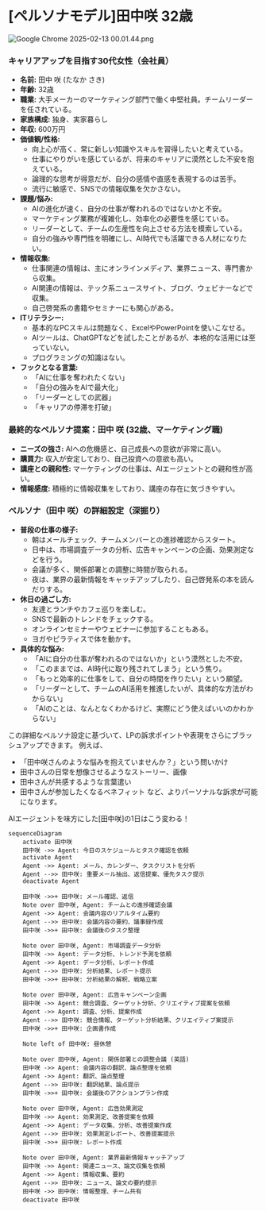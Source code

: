# [ペルソナモデル]田中咲 32歳

![Google Chrome 2025-02-13 00.01.44.png](%5B%E3%83%98%E3%82%9A%E3%83%AB%E3%82%BD%E3%83%8A%E3%83%A2%E3%83%86%E3%82%99%E3%83%AB%5D%E7%94%B0%E4%B8%AD%E5%92%B2%2032%E6%AD%B3%2019831bbd522c80bcb15dc7580dc94e2c/Google_Chrome_2025-02-13_00.01.44.png)

### **キャリアアップを目指す30代女性（会社員）**

- **名前:** 田中 咲 (たなか さき)
- **年齢:** 32歳
- **職業:** 大手メーカーのマーケティング部門で働く中堅社員。チームリーダーを任されている。
- **家族構成:** 独身、実家暮らし
- **年収:** 600万円
- **価値観/性格:**
    - 向上心が高く、常に新しい知識やスキルを習得したいと考えている。
    - 仕事にやりがいを感じているが、将来のキャリアに漠然とした不安を抱えている。
    - 論理的な思考が得意だが、自分の感情や直感を表現するのは苦手。
    - 流行に敏感で、SNSでの情報収集を欠かさない。
- **課題/悩み:**
    - AIの進化が速く、自分の仕事が奪われるのではないかと不安。
    - マーケティング業務が複雑化し、効率化の必要性を感じている。
    - リーダーとして、チームの生産性を向上させる方法を模索している。
    - 自分の強みや専門性を明確にし、AI時代でも活躍できる人材になりたい。
- **情報収集:**
    - 仕事関連の情報は、主にオンラインメディア、業界ニュース、専門書から収集。
    - AI関連の情報は、テック系ニュースサイト、ブログ、ウェビナーなどで収集。
    - 自己啓発系の書籍やセミナーにも関心がある。
- **ITリテラシー:**
    - 基本的なPCスキルは問題なく、ExcelやPowerPointを使いこなせる。
    - AIツールは、ChatGPTなどを試したことがあるが、本格的な活用には至っていない。
    - プログラミングの知識はない。
- **フックとなる言葉:**
    - 「AIに仕事を奪われたくない」
    - 「自分の強みをAIで最大化」
    - 「リーダーとしての武器」
    - 「キャリアの停滞を打破」

### 最終的なペルソナ提案：**田中 咲 (32歳、マーケティング職)**

- **ニーズの強さ:** AIへの危機感と、自己成長への意欲が非常に高い。
- **購買力:** 収入が安定しており、自己投資への意欲も高い。
- **講座との親和性:** マーケティングの仕事は、AIエージェントとの親和性が高い。
- **情報感度:** 積極的に情報収集をしており、講座の存在に気づきやすい。

### ペルソナ（田中 咲）の詳細設定（深掘り）

- **普段の仕事の様子:**
    - 朝はメールチェック、チームメンバーとの進捗確認からスタート。
    - 日中は、市場調査データの分析、広告キャンペーンの企画、効果測定などを行う。
    - 会議が多く、関係部署との調整に時間が取られる。
    - 夜は、業界の最新情報をキャッチアップしたり、自己啓発系の本を読んだりする。
- **休日の過ごし方:**
    - 友達とランチやカフェ巡りを楽しむ。
    - SNSで最新のトレンドをチェックする。
    - オンラインセミナーやウェビナーに参加することもある。
    - ヨガやピラティスで体を動かす。
- **具体的な悩み:**
    - 「AIに自分の仕事が奪われるのではないか」という漠然とした不安。
    - 「このままでは、AI時代に取り残されてしまう」という焦り。
    - 「もっと効率的に仕事をして、自分の時間を作りたい」という願望。
    - 「リーダーとして、チームのAI活用を推進したいが、具体的な方法がわからない」
    - 「AIのことは、なんとなくわかるけど、実際にどう使えばいいのかわからない」

この詳細なペルソナ設定に基づいて、LPの訴求ポイントや表現をさらにブラッシュアップできます。
例えば、

- 「田中咲さんのような悩みを抱えていませんか？」という問いかけ
- 田中さんの日常を想像させるようなストーリー、画像
- 田中さんが共感するような言葉遣い
- 田中さんが参加したくなるベネフィット
など、よりパーソナルな訴求が可能になります。

AIエージェントを味方にした[田中咲]の1日はこう変わる！

```mermaid
sequenceDiagram
    activate 田中咲
    田中咲 ->> Agent: 今日のスケジュールとタスク確認を依頼
    activate Agent
    Agent ->> Agent: メール、カレンダー、タスクリストを分析
    Agent -->> 田中咲: 重要メール抽出、返信提案、優先タスク提示
    deactivate Agent

    田中咲 ->>+ 田中咲: メール確認、返信
    Note over 田中咲, Agent: チームとの進捗確認会議
    Agent ->> Agent: 会議内容のリアルタイム要約
    Agent -->> 田中咲: 会議内容の要約、議事録作成
    田中咲 ->>+ 田中咲: 会議後のタスク整理

    Note over 田中咲, Agent: 市場調査データ分析
    田中咲 ->> Agent: データ分析、トレンド予測を依頼
    Agent ->> Agent: データ分析、レポート作成
    Agent -->> 田中咲: 分析結果、レポート提示
    田中咲 ->>+ 田中咲: 分析結果の解釈、戦略立案

    Note over 田中咲, Agent: 広告キャンペーン企画
    田中咲 ->> Agent: 競合調査、ターゲット分析、クリエイティブ提案を依頼
    Agent ->> Agent: 調査、分析、提案作成
    Agent -->> 田中咲: 競合情報、ターゲット分析結果、クリエイティブ案提示
    田中咲 ->>+ 田中咲: 企画書作成

    Note left of 田中咲: 昼休憩

    Note over 田中咲, Agent: 関係部署との調整会議 (英語)
    田中咲 ->> Agent: 会議内容の翻訳、論点整理を依頼
    Agent ->> Agent: 翻訳、論点整理
    Agent -->> 田中咲: 翻訳結果、論点提示
    田中咲 ->>+ 田中咲: 会議後のアクションプラン作成
    
    Note over 田中咲, Agent: 広告効果測定
    田中咲 ->> Agent: 効果測定、改善提案を依頼
    Agent ->> Agent: データ収集、分析、改善提案作成
    Agent -->> 田中咲: 効果測定レポート、改善提案提示
    田中咲 ->>+ 田中咲: レポート作成

    Note over 田中咲, Agent: 業界最新情報キャッチアップ
    田中咲 ->> Agent: 関連ニュース、論文収集を依頼
    Agent ->> Agent: 情報収集、要約
    Agent -->> 田中咲: ニュース、論文の要約提示
    田中咲 ->> 田中咲: 情報整理、チーム共有
    deactivate 田中咲
```